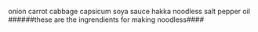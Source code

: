 onion 
carrot 
cabbage
capsicum
soya sauce
hakka noodless
salt 
pepper 
oil
######these are the ingrendients for making noodless####